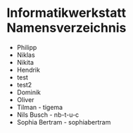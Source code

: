 # Informatikwerkstatt Namensverzeichnis

* Philipp
* Niklas
* Nikita
* Hendrik
* test
* test2
* Dominik
* Oliver
* Tilman - tigema
* Nils Busch - nb-t-u-c
* Sophia Bertram - sophiabertram

